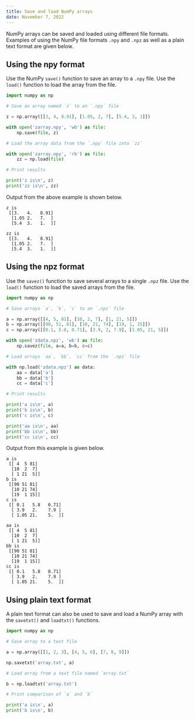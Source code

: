 ```yaml
---
title: Save and load NumPy arrays
date: November 7, 2022
---
```


NumPy arrays can be saved and loaded using different file formats. Examples of using the NumPy file formats `.npy` and `.npz` as well as a plain text format are given below.

## Using the npy format

Use the NumPy `save()` function to save an array to a `.npy` file. Use the `load()` function to load the array from the file.

```python
import numpy as np

# Save an array named `z` to an `.npy` file

z = np.array([[3, 4, 8.91], [1.05, 2, 7], [5.4, 3, 1]])

with open('zarray.npy', 'wb') as file:
    np.save(file, z)

# Load the array data from the `.npy` file into `zz`

with open('zarray.npy', 'rb') as file:
    zz = np.load(file)

# Print results

print('z is\n', z)
print('zz is\n', zz)
```

Output from the above example is shown below.

```
z is
 [[3.   4.   8.91]
  [1.05 2.   7.  ]
  [5.4  3.   1.  ]]

zz is
 [[3.   4.   8.91]
  [1.05 2.   7.  ]
  [5.4  3.   1.  ]]
```

## Using the npz format

Use the `savez()` function to save several arrays to a single `.npz` file. Use the `load()` function to load the saved arrays from the file.

```python
import numpy as np

# Save arrays `a`, `b`, `c` to an `.npz` file

a = np.array([[4, 5, 81], [10, 2, 7], [1, 21, 5]])
b = np.array([[90, 51, 81], [10, 21, 74], [19, 1, 15]])
c = np.array([[0.1, 5.8, 0.71], [3.9, 2, 7.9], [1.05, 21, 5]])

with open('zdata.npz', 'wb') as file:
    np.savez(file, a=a, b=b, c=c)

# Load arrays `aa`, `bb`, `cc` from the `.npz` file

with np.load('zdata.npz') as data:
    aa = data['a']
    bb = data['b']
    cc = data['c']

# Print results

print('a is\n', a)
print('b is\n', b)
print('c is\n', c)

print('aa is\n', aa)
print('bb is\n', bb)
print('cc is\n', cc)

```

Output from this example is given below.

```
a is
 [[ 4  5 81]
  [10  2  7]
  [ 1 21  5]]
b is
 [[90 51 81]
  [10 21 74]
  [19  1 15]]
c is
 [[ 0.1   5.8   0.71]
  [ 3.9   2.    7.9 ]
  [ 1.05 21.    5.  ]]

aa is
 [[ 4  5 81]
  [10  2  7]
  [ 1 21  5]]
bb is
 [[90 51 81]
  [10 21 74]
  [19  1 15]]
cc is
 [[ 0.1   5.8   0.71]
  [ 3.9   2.    7.9 ]
  [ 1.05 21.    5.  ]]
```

## Using plain text format

A plain text format can also be used to save and load a NumPy array with the `savetxt()` and `loadtxt()` functions.

```python
import numpy as np

# Save array to a text file

a = np.array([[1, 2, 3], [4, 5, 6], [7, 8, 9]])

np.savetxt('array.txt', a)

# Load array from a text file named `array.txt`

b = np.loadtxt('array.txt')

# Print comparison of `a` and `b`

print('a is\n', a)
print('b is\n', b)
```
